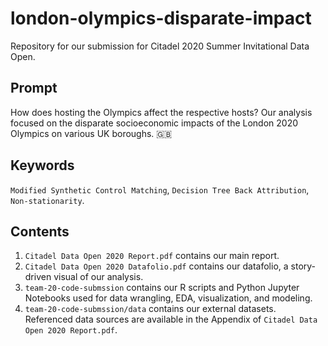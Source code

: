 # london-olympics-disparate-impact
Repository for our submission for Citadel 2020 Summer Invitational Data Open.

## Prompt
How does hosting the Olympics affect the respective hosts?
Our analysis focused on the disparate socioeconomic impacts of the London 2020 Olympics on various UK boroughs. :uk:

## Keywords
`Modified Synthetic Control Matching`, `Decision Tree Back Attribution`, `Non-stationarity`.

## Contents
1. `Citadel Data Open 2020 Report.pdf` contains our main report.
2. `Citadel Data Open 2020 Datafolio.pdf` contains our datafolio, a story-driven visual of our analysis.
3. `team-20-code-submssion` contains our R scripts and Python Jupyter Notebooks used for data wrangling, EDA, visualization, and modeling.
4. `team-20-code-submssion/data` contains our external datasets. Referenced data sources are available in the Appendix of `Citadel Data Open 2020 Report.pdf`.
